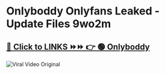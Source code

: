 
 # Onlyboddy Onlyfans Leaked - Update Files 9wo2m

## <h2><a href="https://clipsfans.com/Onlyboddy&ref=git">🔗 Click to LINKS ⏩⏩ 👉 🟢 Onlyboddy </a></h2>

<a href="https://clipsfans.com/Onlyboddy&ref=git" rel="nofollow" data-target="animated-image.originalLink"><img src="https://i.ibb.co.com/xMMVF88/686577567.gif" alt="Viral Video Original" style="max-width: 100%; display: inline-block;" data-target="animated-image.originalImage"></a>

